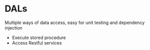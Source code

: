 # DALs
Multiple ways of data access, easy for unit testing and dependency injection

* Execute stored procedure
* Access Restful services